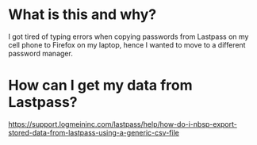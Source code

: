 # What is this and why?
I got tired of typing errors when copying passwords from Lastpass on my cell phone to Firefox on my laptop, hence I wanted to move to a different password manager.

# How can I get my data from Lastpass?

https://support.logmeininc.com/lastpass/help/how-do-i-nbsp-export-stored-data-from-lastpass-using-a-generic-csv-file

